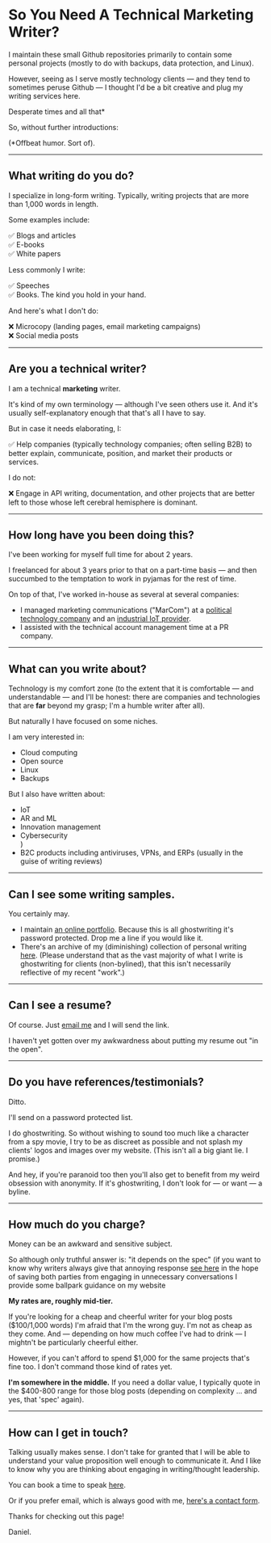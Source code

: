 # So You **Need** A Technical Marketing Writer?

I maintain these small Github repositories primarily to contain some personal projects (mostly to do with backups, data protection, and Linux).

However, seeing as I serve mostly technology clients — and they tend to sometimes peruse Github — I thought I'd be a bit creative and plug my writing services here. 

Desperate times and all that*

So, without further introductions:

(*Offbeat humor. Sort of). 

<hr>

## What writing do you do?

I specialize in long-form writing. Typically, writing projects that are more than 1,000 words in length.

Some examples include:

✅ Blogs and articles <br/>
✅ E-books <br/>
✅ White papers <br/>

Less commonly I write:

✅ Speeches <br/>
✅ Books. The kind you hold in your hand. 

And here's what I don't do:

❌ Microcopy (landing pages, email marketing campaigns) <br/>
❌ Social media posts

<hr>


## Are you a technical writer?

I am a technical **marketing** writer. 

It's kind of my own terminology — although I've seen others use it. And it's usually self-explanatory enough that that's all I have to say. 

But in case it needs elaborating, I:

✅ Help companies (typically technology companies; often selling B2B) to better explain, communicate, position, and market their products or services.

I do not:

❌ Engage in API writing, documentation, and other projects that are better left to those whose left cerebral hemisphere is dominant. 


<hr>

## How long have you been doing this?

I've been working for myself full time for about 2 years. 

I freelanced for about 3 years prior to that on a part-time basis — and then succumbed to the temptation to work in pyjamas for the rest of time. 

On top of that, I've worked in-house as several at several companies:

- I managed marketing communications ("MarCom") at a [political technology company](https://www.ecanvasser.com) and an [industrial IoT provider](https://www.ayyeka.com).
- I assisted with the technical account management time at a PR company.

<hr>

## What can you write about?

Technology is my comfort zone (to the extent that it is comfortable — and understandable — and I'll be honest: there are companies and technologies that are **far** beyond my grasp; I'm a humble writer after all). 

But naturally I have focused on some niches.

I am very interested in:

- Cloud computing <br/>
- Open source <br/>
- Linux <br/>
- Backups

But I also have written about:

- IoT <br/>
- AR and ML <br/>
- Innovation management <br/>
- Cybersecurity <br/>)
- B2C products including antiviruses, VPNs, and ERPs (usually in the guise of writing reviews)

<hr>

## Can I see some writing samples.

You certainly may. 

- I maintain [an online portfolio](https://www.dsrghostwriting.com/portfolio). Because this is all ghostwriting it's password protected. Drop me a line if you would like it.
- There's an archive of my (diminishing) collection of personal writing [here](https://www.danielrosehill.co.il/mywriting/). (Please understand that as the vast majority of what I write is ghostwriting for clients (non-bylined), that this isn't necessarily reflective of my recent "work".)

<hr>

## Can I see a resume?

Of course. Just [email me](https://dsrghostwriting.com/contact/) and I will send the link.

I haven't yet gotten over my awkwardness about putting my resume out "in the open". 

<hr>

## Do you have references/testimonials?

Ditto.

I'll send on a password protected list. 

I do ghostwriting. So without wishing to sound too much like a character from a spy movie, I try to be as discreet as possible and not splash my clients' logos and images over my website. (This isn't all a big giant lie. I promise.) 

And hey, if you're paranoid too then you'll also get to benefit from my weird obsession with anonymity. If it's ghostwriting, I don't look for — or want — a byline. 

<hr>

## How much do you charge?

Money can be an awkward and sensitive subject. 

So although only truthful answer is: "it depends on the spec" (if you want to know why writers always give that annoying response [see here](https://medium.com/dsr-ghostwriting/freelance-writing-pricing-per-word-per-hour-or-per-project-and-how-much-of-each-d7c418a573a?source=---------2------------------) in the hope of saving both parties from engaging in unnecessary conversations I provide some ballpark guidance on my website

**My rates are, roughly mid-tier.** 

If you're looking for a cheap and cheerful writer for your blog posts ($100/1,000 words) I'm afraid that I'm the wrong guy. I'm not as cheap as they come. And — depending on how much coffee I've had to drink — I mightn't be particularly cheerful either.

However, if you can't afford to spend $1,000 for the same projects that's fine too. I don't command those kind of rates yet.

**I'm somewhere in the middle.** If you need a dollar value, I typically quote in the $400-800 range for those blog posts (depending on complexity ... and yes, that 'spec' again). 

<hr>


## How can I get in touch?

Talking usually makes sense. I don't take for granted that I will be able to understand your value proposition well enough to communicate it. And I like to know why you are thinking about engaging in writing/thought leadership. 

You can book a time to speak [here](https://dsrghostwriting.com/bookmeeting/).

Or if you prefer email, which is always good with me, [here's a contact form](https://dsrghostwriting.com/contact/).

Thanks for checking out this page!

Daniel. 











